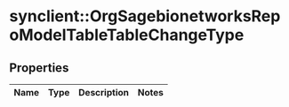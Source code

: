 # synclient::OrgSagebionetworksRepoModelTableTableChangeType


## Properties
Name | Type | Description | Notes
------------ | ------------- | ------------- | -------------


